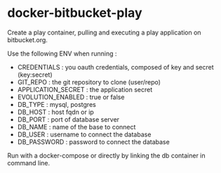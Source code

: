 # docker-bitbucket-play

Create a play container, pulling and executing a play application on bitbucket.org.  

Use the following ENV when running : 

- CREDENTIALS : you oauth credentials, composed of key and secret (key:secret)
- GIT_REPO : the git repository to clone (user/repo)
- APPLICATION_SECRET : the application secret
- EVOLUTION_ENABLED : true or false
- DB_TYPE : mysql, postgres
- DB_HOST : host fqdn or ip
- DB_PORT : port of database server
- DB_NAME : name of the base to connect
- DB_USER : username to connect the database
- DB_PASSWORD : password to connect the database

Run with a docker-compose or directly by linking the db container in command line.
